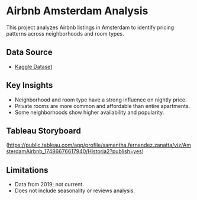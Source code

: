 # Airbnb Amsterdam Analysis

This project analyzes Airbnb listings in Amsterdam to identify pricing patterns across neighborhoods and room types.

## Data Source
- [Kaggle Dataset](https://www.kaggle.com/datasets/erikbruin/airbnb-amsterdam)

## Key Insights
- Neighborhood and room type have a strong influence on nightly price.
- Private rooms are more common and affordable than entire apartments.
- Some neighborhoods show higher availability and popularity.

## Tableau Storyboard
(https://public.tableau.com/app/profile/samantha.fernandez.zanatta/viz/AmsterdamAirbnb_17486676617940/Historia2?publish=yes)

## Limitations
- Data from 2019; not current.
- Does not include seasonality or reviews analysis.

